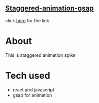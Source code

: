 ## [Staggered-animation-gsap]("https://t-divya.github.io/staggered-animation-gsap/")

click [here]("https://t-divya.github.io/staggered-animation-gsap/") for the link

# About
This is staggered animation spike 

# Tech used

- react and javascript
- gsap for animation 

